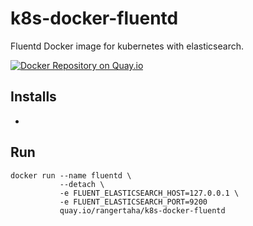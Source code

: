 # k8s-docker-fluentd

Fluentd Docker image for kubernetes with elasticsearch.

[![Docker Repository on Quay.io](https://quay.io/repository/fluentd/k8s-docker-fluentd/status "Docker Repository on Quay.io")](https://quay.io/repository/rangertaha/k8s-docker-fluentd)


## Installs

* []()


## Run

```
docker run --name fluentd \
           --detach \
           -e FLUENT_ELASTICSEARCH_HOST=127.0.0.1 \
           -e FLUENT_ELASTICSEARCH_PORT=9200
           quay.io/rangertaha/k8s-docker-fluentd
```
